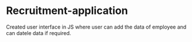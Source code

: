# Recruitment-application
Created user interface in JS where user can add the data of employee and can datele data if required.
